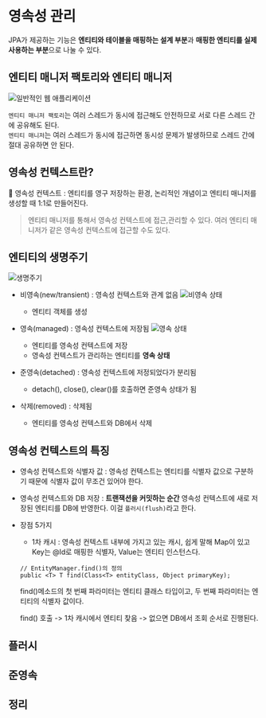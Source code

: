 # 영속성 관리
JPA가 제공하는 기능은 **엔티티와 테이블을 매핑하는 설계 부분**과 **매핑한 엔티티를 실제 사용하는 부분**으로 나눌 수 있다.

## 엔티티 매니저 팩토리와 엔티티 매니저

![일반적인 웹 애플리케이션](https://user-images.githubusercontent.com/6037055/43312616-d026e46c-91c8-11e8-91d3-4d547753a096.png)

`엔티티 매니저 팩토리`는 여러 스레드가 동시에 접근해도 안전하므로 서로 다른 스레드 간에 공유해도 된다.  
`엔티티 매니저`는 여러 스레드가 동시에 접근하면 동시성 문제가 발생하므로 스레드 간에 절대 공유하면 안 된다.  

  
## 영속성 컨텍스트란?
🚀 영속성 컨텍스트 : 엔티티를 영구 저장하는 환경, 논리적인 개념이고 엔티티 매니저를 생성할 때 1:1로 만들어진다.  
> 엔티티 매니저를 통해서 영속성 컨텍스트에 접근,관리할 수 있다.
> 여러 엔티티 매니저가 같은 영속성 컨텍스트에 접근할 수도 있다.
  
## 엔티티의 생명주기

![생명주기](https://ultrakain.gitbooks.io/jpa/content/chapter3/images/JPA_3_2.png)
* 비영속(new/transient) : 영속성 컨텍스트와 관계 없음
![비영속 상태](https://user-images.githubusercontent.com/45676906/130695446-64aeef1b-b4b4-4446-9aaa-2db7ee114e43.png)
  - 엔티티 객체를 생성  
* 영속(managed) : 영속성 컨텍스트에 저장됨
![영속 상태](https://oopy.lazyrockets.com/api/v2/notion/image?src=https%3A%2F%2Fs3-us-west-2.amazonaws.com%2Fsecure.notion-static.com%2F1fa744ff-d637-4981-913e-93634db479c4%2F_2020-07-19__6.22.14.png&blockId=93239c6d-8fa1-46ba-9c76-c9c0de083d29)
  - 엔티티를 영속성 컨텍스트에 저장
  - 영속성 컨텍스트가 관리하는 엔티티를 **영속 상태**
  
* 준영속(detached) : 영속성 컨텍스트에 저정되었다가 분리됨
  - detach(), close(), clear()를 호출하면 준영속 상태가 됨
    
* 삭제(removed) : 삭제됨
  - 엔티티를 영속성 컨텍스트와 DB에서 삭제
  
## 영속성 컨텍스트의 특징
* 영속성 컨텍스트와 식별자 값 : 영속성 컨텍스트는 엔티티를 식별자 값으로 구분하기 때문에 식별자 값이 무조건 있어야 한다.
* 영속성 컨텍스트와 DB 저장 : **트랜잭션을 커밋하는 순간** 영속성 컨텍스트에 새로 저장된 엔티티를 DB에 반영한다. 이걸 `플러시(flush)`라고 한다.
* 장점 5가지
  - 1차 캐시 : 영속성 컨텍스트 내부에 가지고 있는 캐시, 쉽게 말해 Map이 있고 Key는 @Id로 매핑한 식별자, Value는 엔티티 인스턴스다.
    
  ```
  // EntityManager.find()의 정의
  public <T> T find(Class<T> entityClass, Object primaryKey);
  ```
  find()메소드의 첫 번째 파라미터는 엔티티 클래스 타입이고, 두 번째 파라미터는 엔티티의 식별자 값이다.  
    
  find() 호출 -> 1차 캐시에서 엔티티 찾음 -> 없으면 DB에서 조회 순서로 진행된다.  
  

## 플러시

## 준영속

## 정리
